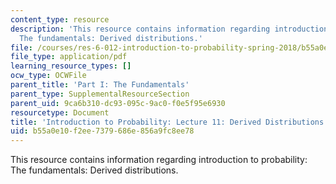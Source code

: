 ```yaml
---
content_type: resource
description: 'This resource contains information regarding introduction to probability:
  The fundamentals: Derived distributions.'
file: /courses/res-6-012-introduction-to-probability-spring-2018/b55a0e10f2ee7379686e856a9fc8ee78_MITRES_6_012S18_L11AS.pdf
file_type: application/pdf
learning_resource_types: []
ocw_type: OCWFile
parent_title: 'Part I: The Fundamentals'
parent_type: SupplementalResourceSection
parent_uid: 9ca6b310-dc93-095c-9ac0-f0e5f95e6930
resourcetype: Document
title: 'Introduction to Probability: Lecture 11: Derived Distributions'
uid: b55a0e10-f2ee-7379-686e-856a9fc8ee78
---
```

This resource contains information regarding introduction to probability: The fundamentals: Derived distributions.

